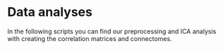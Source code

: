 # Data analyses

In the following scripts you can find our preprocessing and ICA analysis with creating the correlation matrices and connectomes.
